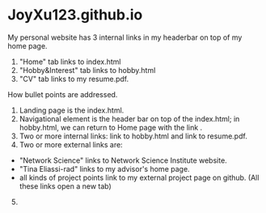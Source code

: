 # JoyXu123.github.io

My personal website has 3 internal links in my headerbar on top of my home page.
1. "Home" tab links to index.html
2. "Hobby&Interest" tab links to hobby.html
3. "CV" tab links to my resume.pdf.


How bullet points are addressed.
1. Landing page is the index.html.
2. Navigational element is the header bar on top of the index.html; in hobby.html, we can return to Home page with the link <home>.
3. Two or more internal links: link to hobby.html and link to resume.pdf.
4. Two or more external links are:
- "Network Science" links to Network Science Institute website.
- "Tina Eliassi-rad" links to my advisor's home page.
- all kinds of project points link to my external project page on github.
(All these links open a new tab)
5. 